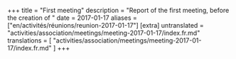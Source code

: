 +++
title = "First meeting"
description = "Report of the first meeting, before the creation of "
date = 2017-01-17
aliases = ["en/activités/réunions/reunion-2017-01-17"]
[extra]
untranslated = "activities/association/meetings/meeting-2017-01-17/index.fr.md"
translations = [
    "activities/association/meetings/meeting-2017-01-17/index.fr.md"
]
+++
